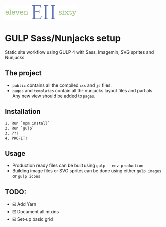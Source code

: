 ![logo](https://github.com/mariojankovic/e2/blob/master/assets/images/e2.png?raw=true)

# GULP Sass/Nunjacks setup
Static site workflow using GULP 4 with Sass, Imagemin, SVG sprites and Nunjucks.

## The project

- `public` contains all the compiled `css` and `js` files.
- `pages` and `templates` contain all the nunjucks layout files and partials. Any new view should be added to `pages`.

## Installation

```
1. Run `npm install`
2. Run `gulp`
3. ???
4. PROFIT!
```

## Usage

- Production ready files can be built using `gulp --env production`
- Building image files or SVG sprites can be done using either `gulp images` or `gulp icons`

## TODO:

- ☑️ Add Yarn
- ️️☑️ Document all mixins
- ☑️ Set-up basic grid